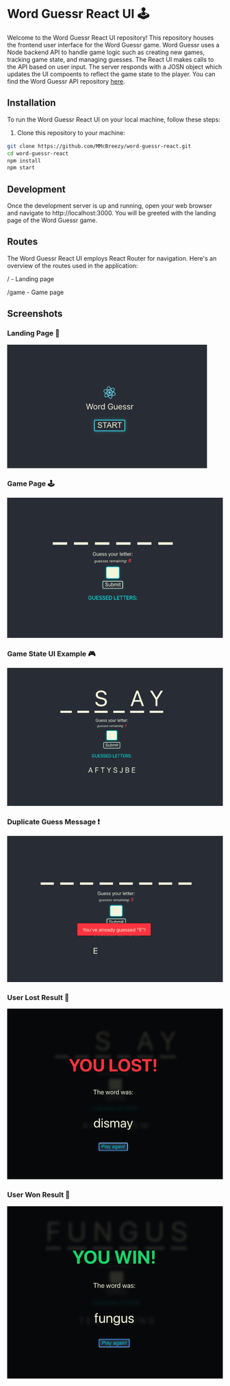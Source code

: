 # Word Guessr React UI 🕹️

Welcome to the Word Guessr React UI repository! This repository houses the frontend user interface for the Word Guessr game. Word Guessr uses a Node backend API to handle game logic such as creating new games, tracking game state, and managing guesses. The React UI makes calls to the API based on user input. The server responds with a JOSN object which updates the UI compoents to reflect the game state to the player. You can find the Word Guessr API repository [here](https://github.com/MMcBreezy/word-guessr-api).

## Installation

To run the Word Guessr React UI on your local machine, follow these steps:

1. Clone this repository to your machine:

```bash
git clone https://github.com/MMcBreezy/word-guessr-react.git
cd word-guessr-react
npm install
npm start
```

## Development

Once the development server is up and running, open your web browser and navigate to http://localhost:3000. You will be greeted with the landing page of the Word Guessr game.

## Routes

The Word Guessr React UI employs React Router for navigation. Here's an overview of the routes used in the application:

/ - Landing page

/game - Game page

## Screenshots

### Landing Page 🛬

![landing page](https://github.com/MMcBreezy/word-guessr-react/blob/main/screenshots/landing-page.png)

### Game Page 🕹

![game page](https://github.com/MMcBreezy/word-guessr-react/blob/main/screenshots/game-page.png)

### Game State UI Example 🎮

![game state example](https://github.com/MMcBreezy/word-guessr-react/blob/main/screenshots/game-in-session.png)

### Duplicate Guess Message ❗️

![duplicate guess message](https://github.com/MMcBreezy/word-guessr-react/blob/main/screenshots/redundant-letter-message.png)

### User Lost Result 🥺

![user lost result](https://github.com/MMcBreezy/word-guessr-react/blob/main/screenshots/user-lost-modal.png)

### User Won Result 🎉

![user won result](https://github.com/MMcBreezy/word-guessr-react/blob/main/screenshots/user-won-modal.png)
